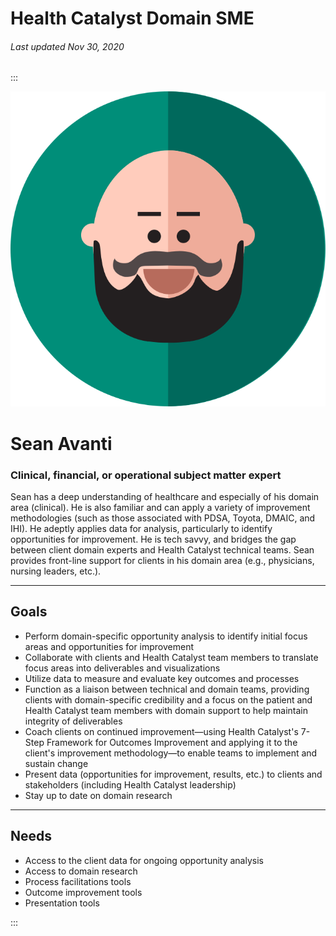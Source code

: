 # Health Catalyst Domain SME

###### Last updated Nov 30, 2020

:::

<div class="persona-header">

![Avatar Image](./assets/avatars/avatar86.svg)

<div>

# Sean Avanti

### Clinical, financial, or operational subject matter expert

Sean has a deep understanding of healthcare and especially of his domain area (clinical). He is also familiar and can apply a variety of improvement methodologies (such as those associated with PDSA, Toyota, DMAIC, and IHI). He adeptly applies data for analysis, particularly to identify opportunities for improvement. He is tech savvy, and bridges the gap between client domain experts and Health Catalyst technical teams. Sean provides front-line support for clients in his domain area (e.g., physicians, nursing leaders, etc.).

</div>

</div>

<article>

---

## Goals

-   Perform domain-specific opportunity analysis to identify initial focus areas and opportunities for improvement
-   Collaborate with clients and Health Catalyst team members to translate focus areas into deliverables and visualizations
-   Utilize data to measure and evaluate key outcomes and processes
-   Function as a liaison between technical and domain teams, providing clients with domain-specific credibility and a focus on the patient and Health Catalyst team members with domain support to help maintain integrity of deliverables
-   Coach clients on continued improvement—using Health Catalyst's 7-Step Framework for Outcomes Improvement and applying it to the client's improvement methodology—to enable teams to implement and sustain change
-   Present data (opportunities for improvement, results, etc.) to clients and stakeholders (including Health Catalyst leadership)
-   Stay up to date on domain research

---

## Needs

-   Access to the client data for ongoing opportunity analysis
-   Access to domain research
-   Process facilitations tools
-   Outcome improvement tools
-   Presentation tools

</article>

:::
